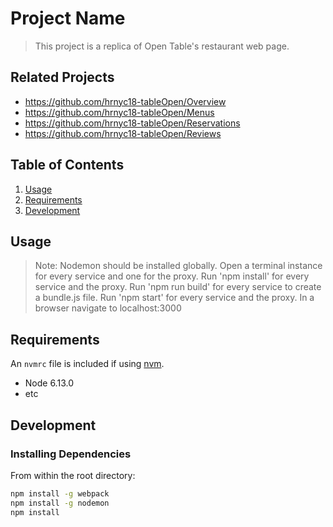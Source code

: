 # Project Name

> This project is a replica of Open Table's restaurant web page.

## Related Projects

  - https://github.com/hrnyc18-tableOpen/Overview
  - https://github.com/hrnyc18-tableOpen/Menus
  - https://github.com/hrnyc18-tableOpen/Reservations
  - https://github.com/hrnyc18-tableOpen/Reviews

## Table of Contents

1. [Usage](#Usage)
1. [Requirements](#requirements)
1. [Development](#development)

## Usage

> Note: Nodemon should be installed globally.
> Open a terminal instance for every service and one for the proxy.
> Run 'npm install' for every service and the proxy.
> Run 'npm run build' for every service to create a bundle.js file.
> Run 'npm start' for every service and the proxy.
> In a browser navigate to localhost:3000

## Requirements

An `nvmrc` file is included if using [nvm](https://github.com/creationix/nvm).

- Node 6.13.0
- etc

## Development

### Installing Dependencies

From within the root directory:

```sh
npm install -g webpack
npm install -g nodemon
npm install
```

